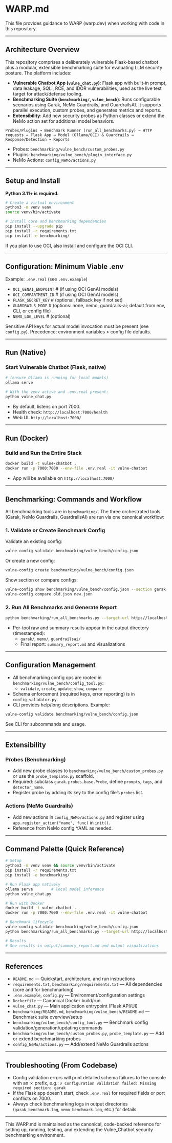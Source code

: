 # WARP.md

This file provides guidance to WARP (warp.dev) when working with code in this repository.

---

## Architecture Overview

This repository comprises a deliberately vulnerable Flask-based chatbot plus a modular, extensible benchmarking suite for evaluating LLM security posture. The platform includes:

- **Vulnerable Chatbot App (`vulne_chat.py`)**: Flask app with built-in prompt, data leakage, SQLi, RCE, and IDOR vulnerabilities, used as the live test target for attack/defense tooling.
- **Benchmarking Suite (`benchmarking/`, `vulne_bench`)**: Runs configurable scenarios using Garak, NeMo Guardrails, and GuardrailsAI. It supports parallel execution, custom probes, and generates metrics and reports.
- **Extensibility**: Add new security probes as Python classes or extend the NeMo action set for additional model behaviors.

```
Probes/Plugins → Benchmark Runner (run_all_benchmarks.py) → HTTP requests → Flask App → Model (Ollama/OCI) & Guardrails → Response/Detection → Reports
```

- Probes: `benchmarking/vulne_bench/custom_probes.py`
- Plugins: `benchmarking/vulne_bench/plugin_interface.py`
- NeMo Actions: `config_NeMo/actions.py`

---

## Setup and Install

**Python 3.11+ is required.**

```bash
# Create a virtual environment
python3 -m venv venv
source venv/bin/activate

# Install core and benchmarking dependencies
pip install --upgrade pip
pip install -r requirements.txt
pip install -e benchmarking/
```

If you plan to use OCI, also install and configure the OCI CLI.

---

## Configuration: Minimum Viable .env

Example: `.env.real` (see `.env.example`)

- `OCI_GENAI_ENDPOINT`   # (if using OCI GenAI models)
- `OCI_COMPARTMENT_ID`   # (if using OCI GenAI models)
- `FLASK_SECRET_KEY`     # (optional, fallback key if not set)
- `GUARDRAILS_MODE`      # (options: none, nemo, guardrails-ai; default from env, CLI, or config file)
- `NEMO_LOG_LEVEL`       # (optional)

Sensitive API keys for actual model invocation must be present (see `config.py`). Precedence: environment variables > config file defaults.

---

## Run (Native)

### Start Vulnerable Chatbot (Flask, native)

```bash
# (ensure Ollama is running for local models)
ollama serve

# With the venv active and .env.real present:
python vulne_chat.py
```

- By default, listens on port 7000.
- Health check: `http://localhost:7000/health`
- Web UI: `http://localhost:7000/`

---

## Run (Docker)

### Build and Run the Entire Stack

```bash
docker build -t vulne-chatbot .
docker run -p 7000:7000 --env-file .env.real -it vulne-chatbot
```

- App will be available on `http://localhost:7000/`

---

## Benchmarking: Commands and Workflow

All benchmarking tools are in `benchmarking/`. The three orchestrated tools (Garak, NeMo Guardrails, GuardrailsAI) are run via one canonical workflow:

### 1. Validate or Create Benchmark Config

Validate an existing config:
```bash
vulne-config validate benchmarking/vulne_bench/config.json
```

Or create a new config:
```bash
vulne-config create benchmarking/vulne_bench/config.json
```

Show section or compare configs:
```bash
vulne-config show benchmarking/vulne_bench/config.json --section garak
vulne-config compare old.json new.json
```

### 2. Run All Benchmarks and Generate Report

```bash
python benchmarking/run_all_benchmarks.py --target-url http://localhost:7000/chat --models mistral:latest,oci:cohere.command-r-plus --output-dir results
```

- Per-tool raw and summary results appear in the output directory (timestamped):
  - `garak/`, `nemo/`, `guardrailsai/`
  - Final report: `summary_report.md` and visualizations

---

## Configuration Management

- All benchmarking config ops are rooted in `benchmarking/vulne_bench/config_tool.py`:
  - `validate`, `create`, `update`, `show`, `compare`
- Schema enforcement (required keys, error reporting) is in `config_validator.py`.
- CLI provides help/long descriptions. Example:

```bash
vulne-config validate benchmarking/vulne_bench/config.json
```

See CLI for subcommands and usage.

---

## Extensibility

### Probes (Benchmarking)
- Add new probe classes to `benchmarking/vulne_bench/custom_probes.py` or use the `probe_template.py` scaffold.
- Required: subclass `garak.probes.base.Probe`, define `prompts`, `tags`, and `detector_name`.
- Register probe by adding its key to the config file’s `probes` list.

### Actions (NeMo Guardrails)
- Add new actions in `config_NeMo/actions.py` and register using `app.register_action("name", func)` in `init()`.
- Reference from NeMo config YAML as needed.

---

## Command Palette (Quick Reference)

```bash
# Setup
python3 -m venv venv && source venv/bin/activate
pip install -r requirements.txt
pip install -e benchmarking/

# Run Flask app natively
ollama serve        # local model inference
python vulne_chat.py

# Run with Docker
docker build -t vulne-chatbot .
docker run -p 7000:7000 --env-file .env.real -it vulne-chatbot

# Benchmark lifecycle
vulne-config validate benchmarking/vulne_bench/config.json
python benchmarking/run_all_benchmarks.py --target-url http://localhost:7000/chat --models mistral:latest,oci:cohere.command-r-plus --output-dir results

# Results
# See results in output/summary_report.md and output visualizations
```

---

## References

- `README.md` — Quickstart, architecture, and run instructions
- `requirements.txt`, `benchmarking/requirements.txt` — All dependencies (core and for benchmarking)
- `.env.example`, `config.py` — Environment/configuration settings
- `Dockerfile` — Canonical Docker build/run
- `vulne_chat.py` — Main application entrypoint (Flask API/UI)
- `benchmarking/README.md`, `benchmarking/vulne_bench/README.md` — Benchmark suite overview/setup
- `benchmarking/vulne_bench/config_tool.py` — Benchmark config validation/generation/updating commands
- `benchmarking/vulne_bench/custom_probes.py`, `probe_template.py` — Add or extend benchmarking probes
- `config_NeMo/actions.py` — Add/extend NeMo Guardrails actions

---

## Troubleshooting (From Codebase)

- Config validation errors will print detailed schema failures to the console with an ✗ prefix, e.g.:
  `✗ Configuration validation failed: Missing required section: garak`
- If the Flask app doesn’t start, check `.env.real` for required fields or port conflicts on 7000.
- Always check benchmarking logs in output directories (`garak_benchmark.log`, `nemo_benchmark.log`, etc.) for details.

---

This WARP.md is maintained as the canonical, code-backed reference for setting up, running, testing, and extending the Vulne_Chatbot security benchmarking environment.
